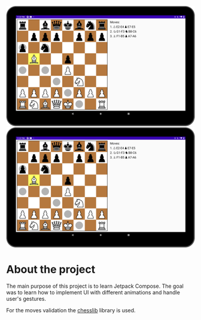 ![Tablet screenshot!](/media/tablet_screenshot.png)
<img src="media/tablet_screenshot.png" alt="Tablet screenshot" width="2224" />

About the project
==================
The main purpose of this project is to learn Jetpack Compose. The goal was to learn how to implement UI with different animations and handle user's gestures.

For the moves validation the [chesslib](https://github.com/bhlangonijr/chesslib) library is used.